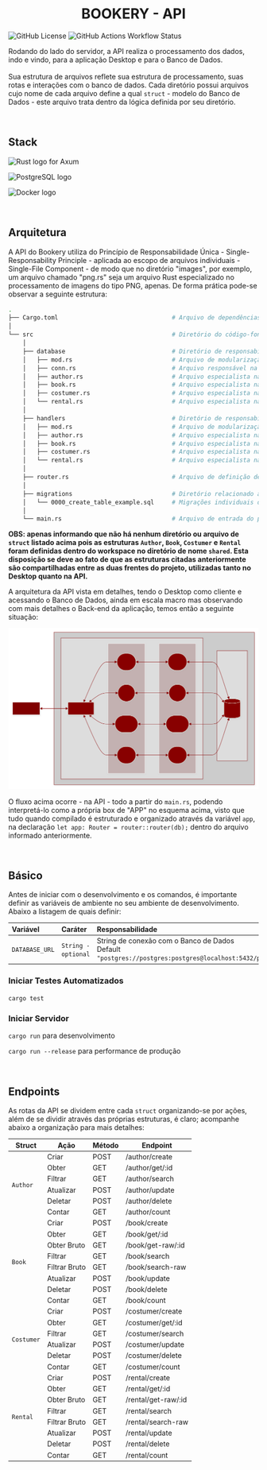 <h1 align="center">BOOKERY - API</h1>

![GitHub License](https://img.shields.io/github/license/LucasGoncSilva/bookery?labelColor=101010)
![GitHub Actions Workflow Status](https://img.shields.io/github/actions/workflow/status/LucasGoncSilva/bookery/unittest.yml?style=flat&labelColor=%23101010)

Rodando do lado do servidor, a API realiza o processamento dos dados, indo e vindo, para a aplicação Desktop e para o Banco de Dados.
<br><br>
Sua estrutura de arquivos reflete sua estrutura de processamento, suas rotas e interações com o banco de dados. Cada diretório possui arquivos cujo nome de cada arquivo define a qual `struct` - modelo do Banco de Dados - este arquivo trata dentro da lógica definida por seu diretório.

<br>

## Stack

![Rust logo for Axum](https://img.shields.io/badge/Axum-ef4900?style=for-the-badge&logo=rust&logoColor=white)

![PostgreSQL logo](https://img.shields.io/badge/PostgreSQL-316192?style=for-the-badge&logo=postgresql&logoColor=white)

![Docker logo](https://img.shields.io/badge/Docker-2CA5E0?style=for-the-badge&logo=docker&logoColor=white)

<br>

## Arquitetura

A API do Bookery utiliza do Princípio de Responsabilidade Única - Single-Responsability Principle - aplicada ao escopo de arquivos individuais - Single-File Component - de modo que no diretório "images", por exemplo, um arquivo chamado "png.rs" seja um arquivo Rust especializado no processamento de imagens do tipo PNG, apenas. De forma prática pode-se observar a seguinte estrutura:

```bash
.
├── Cargo.toml                                # Arquivo de dependências do projeto
│
└── src                                       # Diretório do código-fonte
    │
    ├── database                              # Diretório de responsabilidades do Banco de Dados
    │   ├── mod.rs                            # Arquivo de modularização do diretório
    │   ├── conn.rs                           # Arquivo responsável na conexão com o Banco de Dados
    │   ├── author.rs                         # Arquivo especialista na struct "Author"
    │   ├── book.rs                           # Arquivo especialista na struct "Book"
    │   ├── costumer.rs                       # Arquivo especialista na struct "Costumer"
    │   └── rental.rs                         # Arquivo especialista na struct "Rental"
    │
    ├── handlers                              # Diretório de responsabilidades das funções de processamento
    │   ├── mod.rs                            # Arquivo de modularização do diretório
    │   ├── author.rs                         # Arquivo especialista na struct "Author"
    │   ├── book.rs                           # Arquivo especialista na struct "Book"
    │   ├── costumer.rs                       # Arquivo especialista na struct "Costumer"
    │   └── rental.rs                         # Arquivo especialista na struct "Rental"
    │
    ├── router.rs                             # Arquivo de definição de rotas e métodos
    │
    ├── migrations                            # Diretório relacionado às migrações do Banco de Dados
    │   └── 0000_create_table_example.sql     # Migrações individuais do Banco de Dados em sequência
    │
    └── main.rs                               # Arquivo de entrada do projeto - API
```

**OBS: apenas informando que não há nenhum diretório ou arquivo de `struct` listado acima pois as estruturas `Author`, `Book`, `Costumer` e `Rental` foram definidas dentro do workspace no diretório de nome `shared`. Esta disposição se deve ao fato de que as estruturas citadas anteriormente são compartilhadas entre as duas frentes do projeto, utilizadas tanto no Desktop quanto na API.**

A arquitetura da API vista em detalhes, tendo o Desktop como cliente e acessando o Banco de Dados, ainda em escala macro mas observando com mais detalhes o Back-end da aplicação, temos então a seguinte situação:

![Arquitetura Geral](./arch_api_detailed.svg)

O fluxo acima ocorre - na API - todo a partir do `main.rs`, podendo interpretá-lo como a própria box de "APP" no esquema acima, visto que tudo quando compilado é estruturado e organizado através da variável `app`, na declaração `let app: Router = router::router(db);` dentro do arquivo informado anteriormente.

<br>

## Básico

Antes de iniciar com o desenvolvimento e os comandos, é importante definir as variáveis de ambiente no seu ambiente de desenvolvimento. Abaixo a listagem de quais definir:

| Variável       | Caráter             | Responsabilidade                                                                                           |
| :------------- | :------------------ | :--------------------------------------------------------------------------------------------------------- |
| `DATABASE_URL` | `String - optional` | String de conexão com o Banco de Dados<br>Default `"postgres://postgres:postgres@localhost:5432/postgres"` |

### Iniciar Testes Automatizados

`cargo test`

### Iniciar Servidor

`cargo run` para desenvolvimento

`cargo run --release` para performance de produção

<br>

## Endpoints

As rotas da API se dividem entre cada `struct` organizando-se por ações, além de se dividir através das próprias estruturas, é claro; acompanhe abaixo a organização para mais detalhes:

<table>
    <thead>
        <tr>
            <th>Struct</th>
            <th>Ação</th>
            <th>Método</th>
            <th>Endpoint</th>
        </tr>
    </thead>
    <tbody>
        <tr>
            <td rowspan=6><code>Author</code></td>
            <td>Criar</td>
            <td>POST</td>
            <td>/author/create</td>
        </tr>
        <tr>
            <td>Obter</td>
            <td>GET</td>
            <td>/author/get/:id</td>
        </tr>
        <tr>
            <td>Filtrar</td>
            <td>GET</td>
            <td>/author/search</td>
        </tr>
        <tr>
            <td>Atualizar</td>
            <td>POST</td>
            <td>/author/update</td>
        </tr>
        <tr>
            <td>Deletar</td>
            <td>POST</td>
            <td>/author/delete</td>
        </tr>
        <tr>
            <td>Contar</td>
            <td>GET</td>
            <td>/author/count</td>
        </tr>
        <tr>
            <td rowspan=8><code>Book</code></td>
            <td>Criar</td>
            <td>POST</td>
            <td>/book/create</td>
        </tr>
        <tr>
            <td>Obter</td>
            <td>GET</td>
            <td>/book/get/:id</td>
        </tr>
        <tr>
            <td>Obter Bruto</td>
            <td>GET</td>
            <td>/book/get-raw/:id</td>
        </tr>
        <tr>
            <td>Filtrar</td>
            <td>GET</td>
            <td>/book/search</td>
        <tr>
            <td>Filtrar Bruto</td>
            <td>GET</td>
            <td>/book/search-raw</td>
        </tr>
        <tr>
            <td>Atualizar</td>
            <td>POST</td>
            <td>/book/update</td>
        </tr>
        <tr>
            <td>Deletar</td>
            <td>POST</td>
            <td>/book/delete</td>
        </tr>
        <tr>
            <td>Contar</td>
            <td>GET</td>
            <td>/book/count</td>
        </tr>
        <tr>
            <td rowspan=6><code>Costumer</code></td>
            <td>Criar</td>
            <td>POST</td>
            <td>/costumer/create</td>
        </tr>
        <tr>
            <td>Obter</td>
            <td>GET</td>
            <td>/costumer/get/:id</td>
        </tr>
        <tr>
            <td>Filtrar</td>
            <td>GET</td>
            <td>/costumer/search</td>
        </tr>
        <tr>
            <td>Atualizar</td>
            <td>POST</td>
            <td>/costumer/update</td>
        </tr>
        <tr>
            <td>Deletar</td>
            <td>POST</td>
            <td>/costumer/delete</td>
        </tr>
        <tr>
            <td>Contar</td>
            <td>GET</td>
            <td>/costumer/count</td>
        </tr>
        <tr>
            <td rowspan=8><code>Rental</code></td>
            <td>Criar</td>
            <td>POST</td>
            <td>/rental/create</td>
        </tr>
        <tr>
            <td>Obter</td>
            <td>GET</td>
            <td>/rental/get/:id</td>
        </tr>
        <tr>
            <td>Obter Bruto</td>
            <td>GET</td>
            <td>/rental/get-raw/:id</td>
        </tr>
        <tr>
            <td>Filtrar</td>
            <td>GET</td>
            <td>/rental/search</td>
        <tr>
            <td>Filtrar Bruto</td>
            <td>GET</td>
            <td>/rental/search-raw</td>
        </tr>
        <tr>
            <td>Atualizar</td>
            <td>POST</td>
            <td>/rental/update</td>
        </tr>
        <tr>
            <td>Deletar</td>
            <td>POST</td>
            <td>/rental/delete</td>
        </tr>
        <tr>
            <td>Contar</td>
            <td>GET</td>
            <td>/rental/count</td>
        </tr>
    </tbody>
</table>
